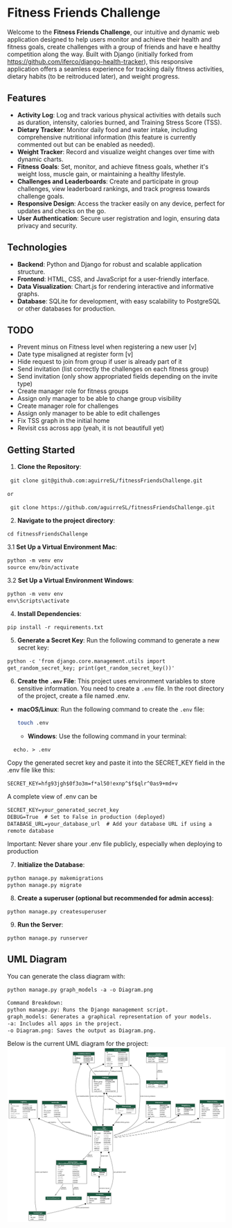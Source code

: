 # Fitness Friends Challenge

Welcome to the **Fitness Friends Challenge**, our intuitive and dynamic web application designed to help users monitor and achieve their health and fitness goals, create challenges with a group of friends and have e healthy competition along the way. Built with Django (initially forked from https://github.com/iferco/django-health-tracker), this responsive application offers a seamless experience for tracking daily fitness activities, dietary habits (to be reitroduced later), and weight progress.

## Features

- **Activity Log**:  Log and track various physical activities with details such as duration, intensity, calories burned, and Training Stress Score (TSS).
- **Dietary Tracker**: Monitor daily food and water intake, including comprehensive nutritional information (this feature is currently commented out but can be enabled as needed).
- **Weight Tracker**: Record and visualize weight changes over time with dynamic charts.
- **Fitness Goals**: Set, monitor, and achieve fitness goals, whether it's weight loss, muscle gain, or maintaining a healthy lifestyle.
- **Challenges and Leaderboards**:  Create and participate in group challenges, view leaderboard rankings, and track progress towards challenge goals.
- **Responsive Design**: Access the tracker easily on any device, perfect for updates and checks on the go.
- **User Authentication**: Secure user registration and login, ensuring data privacy and security.

## Technologies

- **Backend**: Python and Django for robust and scalable application structure.
- **Frontend**: HTML, CSS, and JavaScript for a user-friendly interface.
- **Data Visualization**: Chart.js for rendering interactive and informative graphs.
- **Database**: SQLite for development, with easy scalability to PostgreSQL or other databases for production.

## TODO
- Prevent minus on Fitness level when registering a new user [v]
- Date type misaligned at register form [v]
- Hide request to join from group if user is already part of it
- Send invitation (list correctly the challenges on each fitness group)
- Send invitation (only show appropriated fields depending on the invite type)
- Create manager role for fitness groups
- Assign only manager to be able to change group visibility
- Create manager role for challenges
- Assign only manager to be able to edit challenges
- Fix TSS graph in the initial home
- Revisit css across app (yeah, it is not beautifull yet)

## Getting Started

1. **Clone the Repository**:

``` git clone git@github.com:aguirreSL/fitnessFriendsChallenge.git```

```or```

``` git clone https://github.com/aguirreSL/fitnessFriendsChallenge.git```

2. **Navigate to the project directory**:
```
cd fitnessFriendsChallenge
```

3.1 **Set Up a Virtual Environment Mac**:
```
python -m venv env
source env/bin/activate
```
3.2 **Set Up a Virtual Environment Windows**:
```
python -m venv env
env\Scripts\activate
```

4. **Install Dependencies**:
```
pip install -r requirements.txt
```

5. **Generate a Secret Key**:
Run the following command to generate a new secret key:
```
python -c 'from django.core.management.utils import get_random_secret_key; print(get_random_secret_key())'
```
6. **Create the `.env` File**:
This project uses environment variables to store sensitive information.
You need to create a `.env` file. In the root directory of the project, create a file named .env.

- **macOS/Linux**: Run the following command to create the `.env` file:

  ``` bash
  touch .env
  ```
  - **Windows**:  Use the following command in your terminal:
```
  echo. > .env
```

Copy the generated secret key and paste it into the SECRET_KEY field in the .env file like this:

```
SECRET_KEY=hfg93jgh$0f3o3m=f*al50!exnp^$f$qlr^0as9+md+v
```

A complete view of .env can be
```
SECRET_KEY=your_generated_secret_key
DEBUG=True  # Set to False in production (deployed)
DATABASE_URL=your_database_url  # Add your database URL if using a remote database
```

Important: Never share your .env file publicly, especially when deploying to production


7. **Initialize the Database**:
```
python manage.py makemigrations
python manage.py migrate
```

8. **Create a superuser (optional but recommended for admin access)**:
```
python manage.py createsuperuser
```

9. **Run the Server**:
```
python manage.py runserver
```

## UML Diagram
You can generate the class diagram with:
```
python manage.py graph_models -a -o Diagram.png
```
```
Command Breakdown:
python manage.py: Runs the Django management script.
graph_models: Generates a graphical representation of your models.
-a: Includes all apps in the project.
-o Diagram.png: Saves the output as Diagram.png.
```

Below is the current UML diagram for the project:
![UML](Diagram.png)


